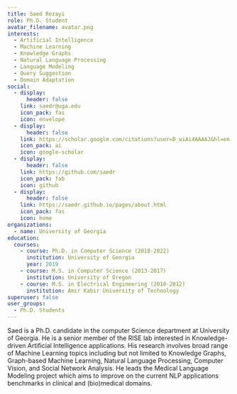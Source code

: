 ```yaml
---
title: Saed Rezayi
role: Ph.D. Student
avatar_filename: avatar.png
interests:
  - Artificial Intelligence
  - Machine Learning
  - Knowledge Graphs
  - Natural Language Processing
  - Language Modeling
  - Query Suggestion
  - Domain Adaptation
social:
  - display:
      header: false
    link: saedr@uga.edu
    icon_pack: fas
    icon: envelope
  - display:
      header: false
    link: https://scholar.google.com/citations?user=D_wiAi4AAAAJ&hl=en
    icon_pack: ai
    icon: google-scholar
  - display:
      header: false
    link: https://github.com/saedr
    icon_pack: fab
    icon: github
  - display:
      header: false
    link: https://saedr.github.io/pages/about.html
    icon_pack: fas
    icon: home
organizations:
  - name: University of Georgia
education:
  courses:
    - course: Ph.D. in Computer Science (2018-2022)
      institution: University of Georgia
      year: 2019
    - course: M.S. in Computer Science (2013-2017)
      institution: University of Oregon
    - course: M.S. in Electrical Engineering (2010-2012)
      institution: Amir Kabir University of Technology
superuser: false
user_groups:
  - Ph.D. Students
---
```

Saed is a Ph.D. candidate in the computer Science department at University of Georgia. He is a senior member of the RISE lab interested in Knowledge-driven Artificial Intelligence applications. His research involves broad range of Machine Learning topics including but not limited to Knowledge Graphs, Graph-based Machine Learning, Natural Language Processing, Computer Vision, and Social Network Analysis. He leads the Medical Language Modeling project which aims to improve on the current NLP applications benchmarks in clinical and (bio)medical domains.